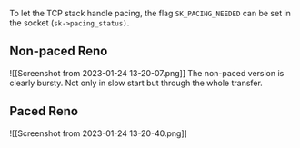 To let the TCP stack handle pacing, the flag `SK_PACING_NEEDED` can be set in the socket (`sk->pacing_status)`. 

## Non-paced Reno

![[Screenshot from 2023-01-24 13-20-07.png]]
The non-paced version is clearly bursty. Not only in slow start but through the whole transfer.

## Paced Reno

![[Screenshot from 2023-01-24 13-20-40.png]]
